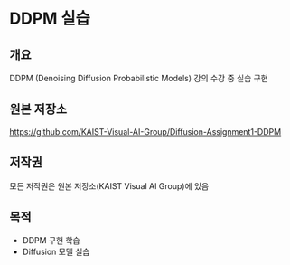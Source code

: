 # DDPM 실습

## 개요
DDPM (Denoising Diffusion Probabilistic Models) 강의 수강 중 실습 구현

## 원본 저장소
https://github.com/KAIST-Visual-AI-Group/Diffusion-Assignment1-DDPM

## 저작권
모든 저작권은 원본 저장소(KAIST Visual AI Group)에 있음

## 목적
- DDPM 구현 학습
- Diffusion 모델 실습